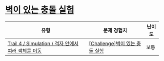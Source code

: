 # [벽이 있는 충돌 실험](https://www.codetree.ai/trails/complete/curated-cards/challenge-collision-experiment-with-wall)

|유형|문제 경험치|난이도|
|---|---|---|
|[Trail 4 / Simulation / 격자 안에서 여러 객체를 이동](https://www.codetree.ai/trail-info/intermediate-low/)|[[Challenge]벽이 있는 충돌 실험](https://www.codetree.ai/trails/complete/curated-cards/challenge-collision-experiment-with-wall/)|보통|

